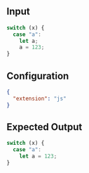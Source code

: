 
## Input
```javascript input
switch (x) {
  case "a":
    let a;
    a = 123;
}
```

## Configuration
```json configuration
{
  "extension": "js"
}
```

## Expected Output
```javascript expected output
switch (x) {
  case "a":
    let a = 123;
}
```
